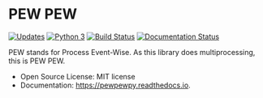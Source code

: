 # PEW PEW


[![Updates](https://pyup.io/repos/github/kwierman/pewpew/shield.svg)](https://pyup.io/repos/github/kwierman/pewpew/)
[![Python 3](https://pyup.io/repos/github/kwierman/pewpew/python-3-shield.svg)](https://pyup.io/repos/github/kwierman/pewpew/)
[![Build Status](https://travis-ci.org/kwierman/pewpew.svg?branch=master)](https://travis-ci.org/kwierman/pewpew)
[![Documentation Status](https://readthedocs.org/projects/pewpewpy/badge/?version=latest)](http://pewpewpy.readthedocs.io/en/latest/?badge=latest)

PEW stands for Process Event-Wise. As this library does multiprocessing, this is PEW PEW.

* Open Source License: MIT license
* Documentation: https://pewpewpy.readthedocs.io.

